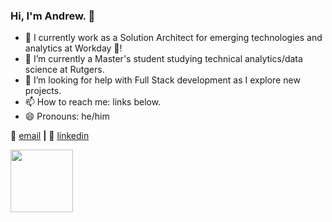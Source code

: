 ### Hi, I'm Andrew. 👋

- 🔭 I currently work as a Solution Architect for emerging technologies and analytics at Workday 🚀!
- 🌱 I’m currently a Master's student studying technical analytics/data science at Rutgers.
- 🤔 I’m looking for help with Full Stack development as I explore new projects.
- 📫 How to reach me: links below.
- 😄 Pronouns: he/him

📨 [email][email] **|** 
👔 [linkedin][linkedin]

<img src="https://res.cloudinary.com/crunchbase-production/image/upload/c_lpad,h_170,w_170,f_auto,b_white,q_auto:eco,dpr_1/wkcmugw15pjmsqtnhoxe" width="100" height="100"
img src="https://upload.wikimedia.org/wikipedia/commons/b/b6/Rutgers_Scarlet_Knights_logo.svg" width="100" height="100"
img src="https://d28htnjz2elwuj.cloudfront.net/wp-content/uploads/2019/03/04120032/University-of-Delaware-400x400.jpg" width="100" height="100" />

[email]: mailto:alopanik@gmail.com
[linkedin]: linkedin.com/in/andrewlopanik
